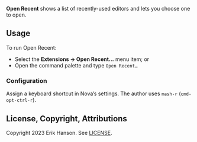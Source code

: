 **Open Recent** shows a list of recently-used editors and lets you choose one to open.

## Usage

To run Open Recent:

- Select the **Extensions → Open Recent…** menu item; or
- Open the command palette and type `Open Recent…`

### Configuration

Assign a keyboard shortcut in Nova’s settings. The author uses `mash-r` (`cmd-opt-ctrl-r`).

## License, Copyright, Attributions

Copyright 2023 Erik Hanson. See [LICENSE](LICENSE).
